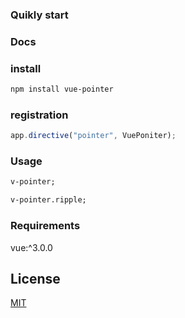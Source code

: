 ### Quikly start

### Docs


### install

```sh
npm install vue-pointer
```

### registration

```js
app.directive("pointer", VuePoniter);
```

### Usage

``` html
v-pointer;

v-pointer.ripple;
```

### Requirements

vue:^3.0.0

## License

[MIT](https://opensource.org/licenses/MIT)
